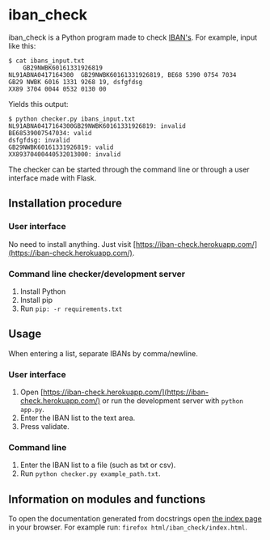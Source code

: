 # iban_check

iban_check is a Python program made to check [IBAN's](https://en.wikipedia.org/wiki/International_Bank_Account_Number). For example, input like this:
```console
$ cat ibans_input.txt 
	GB29NWBK60161331926819
NL91ABNA0417164300	GB29NWBK60161331926819, BE68 5390 0754 7034
GB29 NWBK 6016 1331 9268 19, dsfgfdsg
XX89 3704 0044 0532 0130 00
```
Yields this output:
```console
$ python checker.py ibans_input.txt
NL91ABNA0417164300GB29NWBK60161331926819: invalid
BE68539007547034: valid
dsfgfdsg: invalid
GB29NWBK60161331926819: valid
XX89370400440532013000: invalid
```

The checker can be started through the command line or through a user interface made with Flask.

## Installation procedure
### User interface
No need to install anything. Just visit [https://iban-check.herokuapp.com/](https://iban-check.herokuapp.com/).
### Command line checker/development server
1. Install Python
2. Install pip
3. Run `pip: -r requirements.txt`

## Usage
When entering a list, separate IBANs by comma/newline.
### User interface
1. Open [https://iban-check.herokuapp.com/](https://iban-check.herokuapp.com/) or run the development server with `python app.py`.
2. Enter the IBAN list to the text area.
3. Press validate.
### Command line
1. Enter the IBAN list to a file (such as txt or csv).
2. Run `python checker.py example_path.txt`.


## Information on modules and functions
To open the documentation generated from docstrings open [the index page](html/iban_check/index.html) in your browser. For example run: `firefox html/iban_check/index.html`.